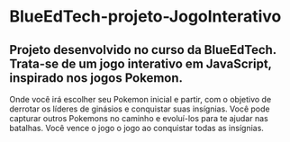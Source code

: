 # BlueEdTech-projeto-JogoInterativo
## Projeto desenvolvido no curso da BlueEdTech. Trata-se de um jogo interativo em JavaScript, inspirado nos jogos Pokemon.
Onde você irá escolher seu Pokemon inicial e partir, com o objetivo de derrotar os líderes de ginásios e conquistar suas insígnias.
Você pode capturar outros Pokemons no caminho e evoluí-los para te ajudar nas batalhas.
Você vence o jogo o jogo ao conquistar todas as insígnias.
